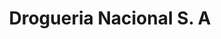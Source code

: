 ---
title: "Drogueria Nacional S. A"
url: /san-pedro-sula/drogueria-nacional-s-a/
shop: Drogerie
---